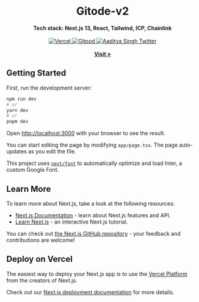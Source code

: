 <div align="center">
    <h1>Gitode-v2</h1>
    <strong>Tech stack: Next.js 13, React, Tailwind, ICP, Chainlink</strong>
</div>
<br>
<div align="center">
    <a href="">
        <img src="https://therealsujitk-vercel-badge.vercel.app/?app=gitcode-v2" alt="Vercel">
    </a>
     <a href="https://gitpod.io/#">
        <img src="https://img.shields.io/badge/setup-automated-blue?logo=gitpod" alt="Gitpod">
    </a>
     <a href="https://twitter.com/Aditya04183">
        <img src="https://img.shields.io/twitter/follow/Aditya04183?style=social" alt="Aaditya Singh Twitter">
    </a>
</div>
<div align="center">
    <br>
    <a href="https://www.adityasingh.live/"><b>Visit »</b></a>
    <br>
   
</div>

## Getting Started

First, run the development server:

```bash
npm run dev
# or
yarn dev
# or
pnpm dev
```

Open [http://localhost:3000](http://localhost:3000) with your browser to see the result.

You can start editing the page by modifying `app/page.tsx`. The page auto-updates as you edit the file.

This project uses [`next/font`](https://nextjs.org/docs/basic-features/font-optimization) to automatically optimize and load Inter, a custom Google Font.

## Learn More

To learn more about Next.js, take a look at the following resources:

- [Next.js Documentation](https://nextjs.org/docs) - learn about Next.js features and API.
- [Learn Next.js](https://nextjs.org/learn) - an interactive Next.js tutorial.

You can check out [the Next.js GitHub repository](https://github.com/vercel/next.js/) - your feedback and contributions are welcome!

## Deploy on Vercel

The easiest way to deploy your Next.js app is to use the [Vercel Platform](https://vercel.com/new?utm_medium=default-template&filter=next.js&utm_source=create-next-app&utm_campaign=create-next-app-readme) from the creators of Next.js.

Check out our [Next.js deployment documentation](https://nextjs.org/docs/deployment) for more details.
